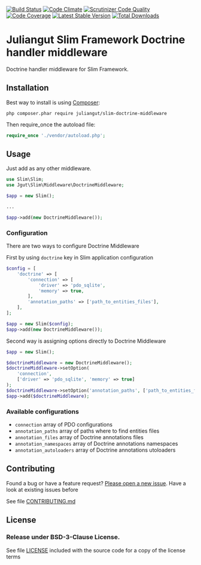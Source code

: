 [![Build Status](https://travis-ci.org/juliangut/slim-doctrine-middleware.svg?branch=master)](https://travis-ci.org/juliangut/slim-doctrine-middleware)
[![Code Climate](https://codeclimate.com/github/juliangut/slim-doctrine-middleware/badges/gpa.svg)](https://codeclimate.com/github/juliangut/slim-doctrine-middleware)
[![Scrutinizer Code Quality](https://scrutinizer-ci.com/g/juliangut/slim-doctrine-middleware/badges/quality-score.png?b=master)](https://scrutinizer-ci.com/g/juliangut/slim-doctrine-middleware/?branch=master)
[![Code Coverage](https://scrutinizer-ci.com/g/juliangut/slim-doctrine-middleware/badges/coverage.png?b=master)](https://scrutinizer-ci.com/g/juliangut/slim-doctrine-middleware/?branch=master)
[![Latest Stable Version](https://poser.pugx.org/juliangut/slim-doctrine-middleware/v/stable.svg)](https://packagist.org/packages/juliangut/slim-doctrine-middleware)
[![Total Downloads](https://poser.pugx.org/juliangut/slim-doctrine-middleware/downloads.svg)](https://packagist.org/packages/juliangut/slim-doctrine-middleware)

# Juliangut Slim Framework Doctrine handler middleware

Doctrine handler middleware for Slim Framework.

## Installation

Best way to install is using [Composer](https://getcomposer.org/):

```
php composer.phar require juliangut/slim-doctrine-middleware
```

Then require_once the autoload file:

```php
require_once './vendor/autoload.php';
```

## Usage

Just add as any other middleware.

```php
use Slim\Slim;
use Jgut\Slim\Middleware\DoctrineMiddleware;

$app = new Slim();

...

$app->add(new DoctrineMiddleware());
```

### Configuration

There are two ways to configure Doctrine Middleware

First by using `doctrine` key in Slim application configuration

```php
$config = [
    'doctrine' => [
        'connection' => [
            'driver' => 'pdo_sqlite',
            'memory' => true,
        ],
        'annotation_paths' => ['path_to_entities_files'],
    ],
];

$app = new Slim($config);
$app->add(new DoctrineMiddleware());
```

Second way is assigning options directly to Doctrine Middleware

```php
$app = new Slim();

$doctrineMiddleware = new DoctrineMiddleware();
$doctrineMiddleware->setOption(
    'connection',
    ['driver' => 'pdo_sqlite', 'memory' => true]
);
$doctrineMiddleware->setOption('annotation_paths', ['path_to_entities_files']);
$app->add($doctrineMiddleware);
```

### Available configurations

* `connection` array of PDO configurations
* `annotation_paths` array of paths where to find entities files
* `annotation_files` array of Doctrine annotations files
* `annotation_namespaces` array of Doctrine annotations namespaces
* `annotation_autoloaders` array of Doctrine annotations utoloaders

## Contributing

Found a bug or have a feature request? [Please open a new issue](https://github.com/juliangut/slim-doctrine-middleware/issues). Have a look at existing issues before

See file [CONTRIBUTING.md](https://github.com/juliangut/slim-doctrine-middleware/blob/master/CONTRIBUTING.md)

## License

### Release under BSD-3-Clause License.

See file [LICENSE](https://github.com/juliangut/slim-doctrine-middleware/blob/master/LICENSE) included with the source code for a copy of the license terms

